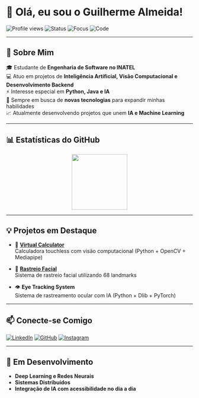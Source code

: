 # 👋 Olá, eu sou o Guilherme Almeida!

![Profile views](https://komarev.com/ghpvc/?username=guialmm&color=0e75b6&style=flat)
![Status](https://img.shields.io/badge/Status-Ativo-success?style=flat-square)
![Focus](https://img.shields.io/badge/Focus-IA%20%7C%20Machine%20Learning-blueviolet?style=flat-square)
![Code](https://img.shields.io/badge/Code-Python%20%7C%20Java%20%7C%20C++-informational?style=flat-square)

---

## 🚀 Sobre Mim

🎓 Estudante de **Engenharia de Software no INATEL**  
💻 Atuo em projetos de **Inteligência Artificial, Visão Computacional e Desenvolvimento Backend**  
⚡ Interesse especial em **Python, Java e IA**  
🌱 Sempre em busca de **novas tecnologias** para expandir minhas habilidades  
📈 Atualmente desenvolvendo projetos que unem **IA e Machine Learning**  

---

## 📊 Estatísticas do GitHub

<div align="center">
  <img src="https://github-readme-stats.vercel.app/api/top-langs/?username=guialmm&layout=compact&theme=radical&hide_border=true" height="150"/>
</div>

---

## 💡 Projetos em Destaque

- 🚀 **[Virtual Calculator](https://github.com/guialmm/VirtualCalculator)**  
  Calculadora touchless com visão computacional (Python + OpenCV + Mediapipe)

- 🤖 **[Rastreio Facial](https://github.com/guialmm/FacialLandmark)**  
  Sistema de rastreio facial utilizando 68 landmarks

- 👁 **Eye Tracking System**  
  Sistema de rastreamento ocular com IA (Python + Dlib + PyTorch)

---

## 📫 Conecte-se Comigo

[![LinkedIn](https://img.shields.io/badge/LinkedIn-0A66C2?style=for-the-badge&logo=linkedin&logoColor=white)](https://www.linkedin.com/in/guilherme-almeida2/)
[![GitHub](https://img.shields.io/badge/GitHub-guialmm-181717?style=for-the-badge&logo=github&logoColor=white)](https://github.com/guialmm)
[![Instagram](https://img.shields.io/badge/Instagram-E4405F?style=for-the-badge&logo=instagram&logoColor=white)](https://www.instagram.com/gui_almm/)

---

## 🌱 Em Desenvolvimento

- **Deep Learning e Redes Neurais**  
- **Sistemas Distribuídos**  
- **Integração de IA com acessibilidade no dia a dia**
